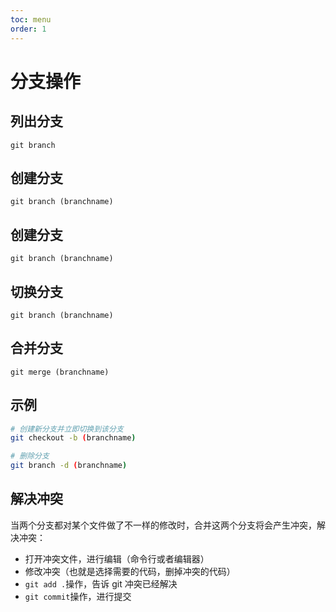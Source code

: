 ```yaml
---
toc: menu
order: 1
---
```


# 分支操作

## 列出分支

`git branch`

## 创建分支

`git branch (branchname)`

## 创建分支

`git branch (branchname)`

## 切换分支

`git branch (branchname)`

## 合并分支

`git merge (branchname)`

## 示例

```bash
# 创建新分支并立即切换到该分支
git checkout -b (branchname)

# 删除分支
git branch -d (branchname)

```

## 解决冲突

当两个分支都对某个文件做了不一样的修改时，合并这两个分支将会产生冲突，解决冲突：

- 打开冲突文件，进行编辑（命令行或者编辑器）
- 修改冲突（也就是选择需要的代码，删掉冲突的代码）
- `git add .`操作，告诉 git 冲突已经解决
- `git commit`操作，进行提交
